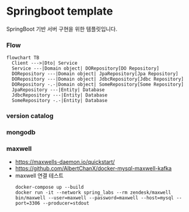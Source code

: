 # Springboot template

SpringBoot 기반 서버 구현을 위한 템플릿입니다.


### Flow
```mermaid
flowchart TB
  Client --->|Dto| Service
  Service ---|Domain object| DORepository[DO Repository]
  DORepository ---|Domain object| JpaRepository[Jpa Repository]
  DORepository ---|Domain object| JdbcRepository[Jdbc Repository]
  DORepository -.-|Domain object| SomeRepository[Some Repository]
  JpaRepository ---|Entity| Database
  JdbcRepository ---|Entity| Database
  SomeRepository -.-|Entity| Database
```

### version catalog
### mongodb
### maxwell
- https://maxwells-daemon.io/quickstart/
- https://github.com/AlbertChanX/docker-mysql-maxwell-kafka
- maxwell 연결 테스트
  ```
  docker-compose up --build
  docker run -it --network spring_labs --rm zendesk/maxwell bin/maxwell --user=maxwell --password=maxwell --host=mysql --port=3306 --producer=stdout
  ```